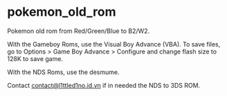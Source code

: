 # pokemon_old_rom

Pokemon old rom from Red/Green/Blue to B2/W2. 

With the Gameboy Roms, use the Visual Boy Advance (VBA). To save files, go to Options > Game Boy Advance > Configure and change flash size to 128K to save game. 

With the NDS Roms, use the desmume. 

Contact contact@l1ttled1no.id.vn if in needed the NDS to 3DS ROM. 
